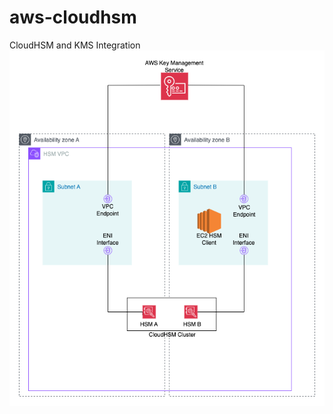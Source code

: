 # aws-cloudhsm
CloudHSM and KMS Integration
![Network Integration](images/CloudHSM-KMS-Integration.png)
